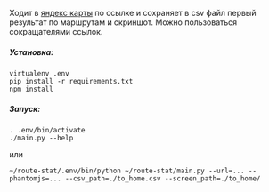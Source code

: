 Ходит в [яндекс карты](https://maps.yandex.ru/) по ссылке и сохраняет в csv файл первый результат по маршрутам и скриншот.
Можно пользоваться сокращателями ссылок.

##### Установка:

```
virtualenv .env
pip install -r requirements.txt
npm install
```

##### Запуск:
```
. .env/bin/activate
./main.py --help
```

или

```
~/route-stat/.env/bin/python ~/route-stat/main.py --url=... --phantomjs=... --csv_path=./to_home.csv --screen_path=./to_home/
```
